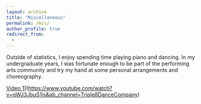```yaml
---
layout: archive
title: "Miscellaneous"
permalink: /mis/
author_profile: true
redirect_from:
  - 
---
```


Outside of statistics, I enjoy spending time playing piano and dancing. In my undergraduate years, I was fortunate enough to be part of the performing arts community and try my hand at some personal arrangements and choreography.

[Video 1](https://img.youtube.com/vi/https://www.youtube.com/watch?v=qWJ3JbuS1js&ab_channel=Triple8DanceCompany/0.jpg)](https://www.youtube.com/watch?v=qWJ3JbuS1js&ab_channel=Triple8DanceCompany)
